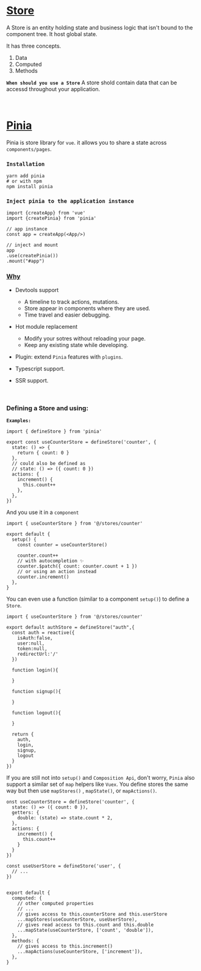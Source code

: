 # [Store](#store)

A Store is an entity holding state and business logic that isn't bound to the component tree. It host global state.

It has three concepts.

1. Data
2. Computed
3. Methods

**`When should you use a Store`**
A store shold contain data that can be accessd throughout your application.

<br/>

# [Pinia](#pinia)

Pinia is store library for `vue`. it allows you to share a state across `components/pages`.

### `Installation`

```
yarn add pinia
# or with npm
npm install pinia
```

### `Inject pinia to the application instance`

```
import {createApp} from 'vue'
import {createPinia} from 'pinia'

// app instance
const app = createApp(<App/>)

// inject and mount
app
.use(createPinia())
.mount("#app")
```

### [Why](#why)

- Devtools support

  - A timeline to track actions, mutations.
  - Store appear in components where they are used.
  - Time travel and easier debugging.

- Hot module replacement

  - Modify your sotres without reloading your page.
  - Keep any existing state while developing.

- Plugin: extend `Pinia` features with `plugins`.
- Typescript support.
- SSR support.

<br/>

### Defining a Store and using:

**`Examples:`**

```
import { defineStore } from 'pinia'

export const useCounterStore = defineStore('counter', {
  state: () => {
    return { count: 0 }
  },
  // could also be defined as
  // state: () => ({ count: 0 })
  actions: {
    increment() {
      this.count++
    },
  },
})
```

And you use it in a `component`

```
import { useCounterStore } from '@/stores/counter'

export default {
  setup() {
    const counter = useCounterStore()

    counter.count++
    // with autocompletion ✨
    counter.$patch({ count: counter.count + 1 })
    // or using an action instead
    counter.increment()
  },
}
```

You can even use a function (similar to a component `setup()`) to define a `Store`.

```
import { useCounterStore } from '@/stores/counter'

export default authStore = defineStore("auth",{
  const auth = reactive({
    isAuth:false,
    user:null,
    token:null,
    redirectUrl:'/'
  })

  function login(){

  }

  function signup(){

  }

  function logout(){

  }

  return {
    auth,
    login,
    signup,
    logout
  }
})
```

If you are still not into `setup()` and `Composition Api`, don't worry, `Pinia` also support a similar set of `map` helpers like `Vuex`. You define stores the same way but then use `mapStores()` , `mapState()`, or `mapActions()`.

```
onst useCounterStore = defineStore('counter', {
  state: () => ({ count: 0 }),
  getters: {
    double: (state) => state.count * 2,
  },
  actions: {
    increment() {
      this.count++
    }
  }
})

const useUserStore = defineStore('user', {
  // ...
})


export default {
  computed: {
    // other computed properties
    // ...
    // gives access to this.counterStore and this.userStore
    ...mapStores(useCounterStore, useUserStore),
    // gives read access to this.count and this.double
    ...mapState(useCounterStore, ['count', 'double']),
  },
  methods: {
    // gives access to this.increment()
    ...mapActions(useCounterStore, ['increment']),
  },
}
```
